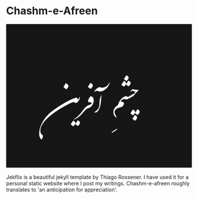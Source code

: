 # Chashm-e-Afreen
![Cover Image](https://raw.githubusercontent.com/Chashm-e-Afreen/chashm-e-afreen.github.io/master/assets/img/blog-image.png)

Jekflix is a beautiful jekyll template by Thiago Rossener. I have used it for a personal static website where I post my writings. Chashm-e-afreen roughly translates to 'an anticipation for appreciation'.
